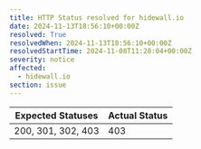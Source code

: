 ```yaml
---
title: HTTP Status resolved for hidewall.io
date: 2024-11-13T18:56:10+00:00Z
resolved: True
resolvedWhen: 2024-11-13T18:56:10+00:00Z
resolvedStartTime: 2024-11-08T11:28:04+00:00Z
severity: notice
affected:
  - hidewall.io
section: issue
---
```


| Expected Statuses | Actual Status  |
|-------------------|----------------|
| 200, 301, 302, 403 | 403 |
